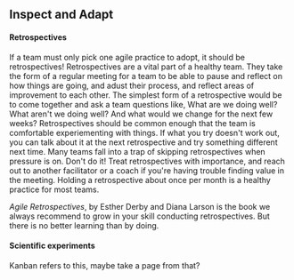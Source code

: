 ## Inspect and Adapt

#### Retrospectives
If a team must only pick one agile practice to adopt, it should be retrospectives! Retrospectives are a vital part of a healthy team. They take the form of a regular meeting for a team to be able to pause and reflect on how things are going, and adust their process, and reflect areas of improvement to each other. The simplest form of a retrospective would be to come together and ask a team questions like, What are we doing well? What aren't we doing well? And what would we change for the next few weeks? Retrospectives should be common enough that the team is comfortable experiementing with things. If what you try doesn't work out, you can talk about it at the next retrospective and try something different next time. Many teams fall into a trap of skipping retrospectives when pressure is on. Don't do it! Treat retrospectives with importance, and reach out to another facilitator or a coach if you're having trouble finding value in the meeting. Holding a retrospective about once per month is a healthy practice for most teams.

_Agile Retrospectives_, by Esther Derby and Diana Larson is the book we always recommend to grow in your skill conducting retrospectives. But there is no better learning than by doing.

#### Scientific experiments
Kanban refers to this, maybe take a page from that?
